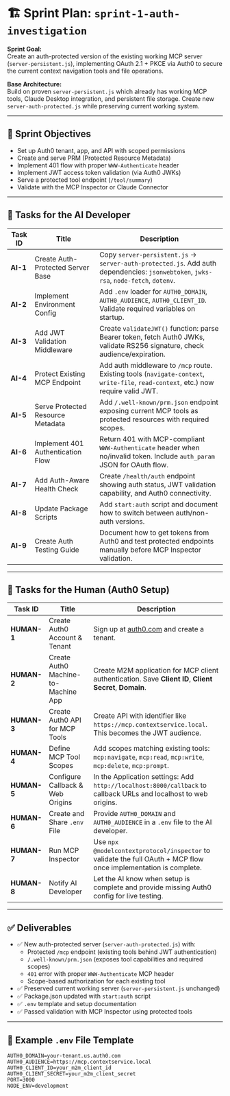 # 🏗 Sprint Plan: `sprint-1-auth-investigation`

**Sprint Goal:**  
Create an auth-protected version of the existing working MCP server (`server-persistent.js`), implementing OAuth 2.1 + PKCE via Auth0 to secure the current context navigation tools and file operations.

**Base Architecture:**  
Build on proven `server-persistent.js` which already has working MCP tools, Claude Desktop integration, and persistent file storage. Create new `server-auth-protected.js` while preserving current working system.

---

## 🎯 Sprint Objectives

- Set up Auth0 tenant, app, and API with scoped permissions  
- Create and serve PRM (Protected Resource Metadata)  
- Implement 401 flow with proper `WWW-Authenticate` header  
- Implement JWT access token validation (via Auth0 JWKs)  
- Serve a protected tool endpoint (`/tool/summary`)  
- Validate with the MCP Inspector or Claude Connector

---

## 🤖 Tasks for the AI Developer

| Task ID | Title | Description |
|--------|-------|-------------|
| **AI-1** | Create Auth-Protected Server Base | Copy `server-persistent.js` → `server-auth-protected.js`. Add auth dependencies: `jsonwebtoken`, `jwks-rsa`, `node-fetch`, `dotenv`. |
| **AI-2** | Implement Environment Config | Add `.env` loader for `AUTH0_DOMAIN`, `AUTH0_AUDIENCE`, `AUTH0_CLIENT_ID`. Validate required variables on startup. |
| **AI-3** | Add JWT Validation Middleware | Create `validateJWT()` function: parse Bearer token, fetch Auth0 JWKs, validate RS256 signature, check audience/expiration. |
| **AI-4** | Protect Existing MCP Endpoint | Add auth middleware to `/mcp` route. Existing tools (`navigate-context`, `write-file`, `read-context`, etc.) now require valid JWT. |
| **AI-5** | Serve Protected Resource Metadata | Add `/.well-known/prm.json` endpoint exposing current MCP tools as protected resources with required scopes. |
| **AI-6** | Implement 401 Authentication Flow | Return 401 with MCP-compliant `WWW-Authenticate` header when no/invalid token. Include `auth_param` JSON for OAuth flow. |
| **AI-7** | Add Auth-Aware Health Check | Create `/health/auth` endpoint showing auth status, JWT validation capability, and Auth0 connectivity. |
| **AI-8** | Update Package Scripts | Add `start:auth` script and document how to switch between auth/non-auth versions. |
| **AI-9** | Create Auth Testing Guide | Document how to get tokens from Auth0 and test protected endpoints manually before MCP Inspector validation. |

---

## 🙋 Tasks for the Human (Auth0 Setup)

| Task ID     | Title                               | Description                                                                                                      |
| ----------- | ----------------------------------- | ---------------------------------------------------------------------------------------------------------------- |
| **HUMAN-1** | Create Auth0 Account & Tenant       | Sign up at [auth0.com](https://auth0.com) and create a tenant.                                                   |
| **HUMAN-2** | Create Auth0 Machine-to-Machine App | Create M2M application for MCP client authentication. Save **Client ID**, **Client Secret**, **Domain**.         |
| **HUMAN-3** | Create Auth0 API for MCP Tools      | Create API with identifier like `https://mcp.contextservice.local`. This becomes the JWT audience.               |
| **HUMAN-4** | Define MCP Tool Scopes              | Add scopes matching existing tools: `mcp:navigate`, `mcp:read`, `mcp:write`, `mcp:delete`, `mcp:prompt`.         |
| **HUMAN-5** | Configure Callback & Web Origins    | In the Application settings: Add `http://localhost:8000/callback` to callback URLs and localhost to web origins. |
| **HUMAN-6** | Create and Share `.env` File        | Provide `AUTH0_DOMAIN` and `AUTH0_AUDIENCE` in a `.env` file to the AI developer.                                |
| **HUMAN-7** | Run MCP Inspector                   | Use `npx @modelcontextprotocol/inspector` to validate the full OAuth + MCP flow once implementation is complete. |
| **HUMAN-8** | Notify AI Developer                 | Let the AI know when setup is complete and provide missing Auth0 config for live testing.                        |

---

## ✅ Deliverables

- ✅ New auth-protected server (`server-auth-protected.js`) with:
  - Protected `/mcp` endpoint (existing tools behind JWT authentication)
  - `/.well-known/prm.json` (exposes tool capabilities and required scopes)
  - `401` error with proper `WWW-Authenticate` MCP header
  - Scope-based authorization for each existing tool
- ✅ Preserved current working server (`server-persistent.js` unchanged)
- ✅ Package.json updated with `start:auth` script
- ✅ `.env` template and setup documentation
- ✅ Passed validation with MCP Inspector using protected tools

---

## 🧾 Example `.env` File Template

```env
AUTH0_DOMAIN=your-tenant.us.auth0.com
AUTH0_AUDIENCE=https://mcp.contextservice.local
AUTH0_CLIENT_ID=your_m2m_client_id
AUTH0_CLIENT_SECRET=your_m2m_client_secret
PORT=3000
NODE_ENV=development
